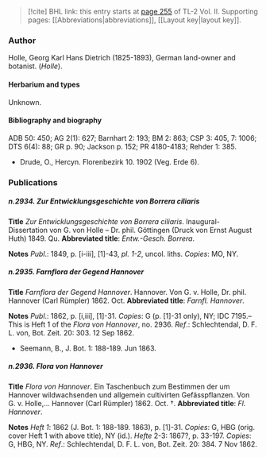 > [!cite] BHL link: this entry starts at [page 255](https://www.biodiversitylibrary.org/item/103253#page/281/mode/1up) of TL-2 Vol. II.
> Supporting pages: [[Abbreviations|abbreviations]], [[Layout key|layout key]].

### Author

Holle, Georg Karl Hans Dietrich (1825-1893), German land-owner and botanist. (*Holle*).

#### Herbarium and types

Unknown.

#### Bibliography and biography

ADB 50: 450; AG 2(1): 627; Barnhart 2: 193; BM 2: 863; CSP 3: 405, 7: 1006; DTS 6(4): 88; GR p. 90; Jackson p. 152; PR 4180-4183; Rehder 1: 385.
- Drude, O., Hercyn. Florenbezirk 10. 1902 (Veg. Erde 6).

### Publications

##### n.2934. Zur Entwicklungsgeschichte von Borrera ciliaris

**Title**
*Zur Entwicklungsgeschichte von Borrera ciliaris*. Inaugural-Dissertation von G. von Holle – Dr. phil. Göttingen (Druck von Ernst August Huth) 1849. Qu.
**Abbreviated title**: *Entw.-Gesch. Borrera*.

**Notes**
*Publ*.: 1849, p. \[i-iii\], \[1\]-43, *pl. 1-2*, uncol. liths. *Copies*: MO, NY.

##### n.2935. Farnflora der Gegend Hannover

**Title**
*Farnflora der Gegend Hannover*. Hannover. Von G. v. Holle, Dr. phil. Hannover (Carl Rümpler) 1862. Oct.
**Abbreviated title**: *Farnfl. Hannover*.

**Notes**
*Publ*.: 1862, p. \[i,iii\], \[1\]-31. *Copies*: G (p. \[1\]-31 only), NY; IDC 7195.–This is Heft 1 of the *Flora von Hannover*, no. 2936.
*Ref*.: Schlechtendal, D. F. L. von, Bot. Zeit. 20: 303. 12 Sep 1862.
- Seemann, B., J. Bot. 1: 188-189. Jun 1863.

##### n.2936. Flora von Hannover

**Title**
*Flora von Hannover*. Ein Taschenbuch zum Bestimmen der um Hannover wildwachsenden und allgemein cultivirten Gefässpflanzen. Von G. v. Holle,... Hannover (Carl Rümpler) 1862. Oct. †.
**Abbreviated title**: *Fl. Hannover*.

**Notes**
*Heft 1*: 1862 (J. Bot. 1: 188-189. 1863), p. \[1\]-31. *Copies*: G, HBG (orig. cover Heft 1 with above title), NY (id.).
*Hefte* 2-3: 1867?, p. 33-197. *Copies*: G, HBG, NY.
*Ref*.: Schlechtendal, D. F. L. von, Bot. Zeit. 20: 384. 7 Nov 1862.


